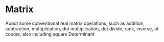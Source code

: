 Matrix
======
About some conventional real matrix operations, 
such as addition, subtraction, multiplication, 
dot multiplication, dot divide, rank, inverse, 
of course, also including square Determinant
